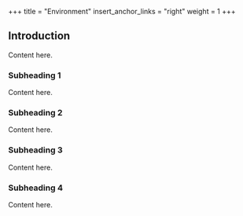 +++
title = "Environment"
insert_anchor_links = "right"
weight = 1
+++

## Introduction

Content here.

### Subheading 1

Content here.

### Subheading 2

Content here.

### Subheading 3

Content here.

### Subheading 4

Content here.
